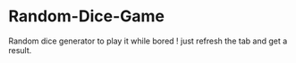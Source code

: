 # Random-Dice-Game
Random dice generator to play it while bored ! just refresh the tab and get a result.
